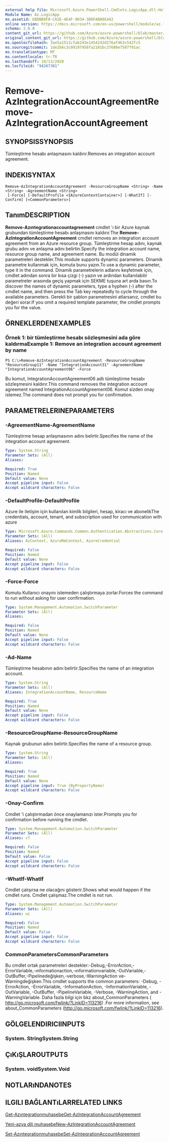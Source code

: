 ```yaml
---
external help file: Microsoft.Azure.PowerShell.Cmdlets.LogicApp.dll-Help.xml
Module Name: Az.LogicApp
ms.assetid: EBDBB9F0-CA2E-4E4F-9034-3D0FAB88E442
online version: https://docs.microsoft.com/en-us/powershell/module/az.logicapp/remove-azintegrationaccountagreement
schema: 2.0.0
content_git_url: https://github.com/Azure/azure-powershell/blob/master/src/LogicApp/LogicApp/help/Remove-AzIntegrationAccountAgreement.md
original_content_git_url: https://github.com/Azure/azure-powershell/blob/master/src/LogicApp/LogicApp/help/Remove-AzIntegrationAccountAgreement.md
ms.openlocfilehash: 3ae5a1511cfab243e1454242d276af463c542fc5
ms.sourcegitcommit: 1de2b6c3c99197958fa2101bc37680e7507f91ac
ms.translationtype: MT
ms.contentlocale: tr-TR
ms.lasthandoff: 10/13/2020
ms.locfileid: "94267301"
---
```

# <span data-ttu-id="b13b5-101">Remove-AzIntegrationAccountAgreement</span><span class="sxs-lookup"><span data-stu-id="b13b5-101">Remove-AzIntegrationAccountAgreement</span></span>

## <span data-ttu-id="b13b5-102">SYNOPSIS</span><span class="sxs-lookup"><span data-stu-id="b13b5-102">SYNOPSIS</span></span>
<span data-ttu-id="b13b5-103">Tümleştirme hesabı anlaşmasını kaldırır.</span><span class="sxs-lookup"><span data-stu-id="b13b5-103">Removes an integration account agreement.</span></span>

## <span data-ttu-id="b13b5-104">INDEKI</span><span class="sxs-lookup"><span data-stu-id="b13b5-104">SYNTAX</span></span>

```
Remove-AzIntegrationAccountAgreement -ResourceGroupName <String> -Name <String> -AgreementName <String>
 [-Force] [-DefaultProfile <IAzureContextContainer>] [-WhatIf] [-Confirm] [<CommonParameters>]
```

## <span data-ttu-id="b13b5-105">Tanım</span><span class="sxs-lookup"><span data-stu-id="b13b5-105">DESCRIPTION</span></span>
<span data-ttu-id="b13b5-106">**Remove-Azıntegrationaccountagreement** cmdlet 'ı bir Azure kaynak grubundan tümleştirme hesabı anlaşmasını kaldırır.</span><span class="sxs-lookup"><span data-stu-id="b13b5-106">The **Remove-AzIntegrationAccountAgreement** cmdlet removes an integration account agreement from an Azure resource group.</span></span>
<span data-ttu-id="b13b5-107">Tümleştirme hesap adını, kaynak grubu adını ve anlaşma adını belirtin.</span><span class="sxs-lookup"><span data-stu-id="b13b5-107">Specify the integration account name, resource group name, and agreement name.</span></span>
<span data-ttu-id="b13b5-108">Bu modül dinamik parametreleri destekler.</span><span class="sxs-lookup"><span data-stu-id="b13b5-108">This module supports dynamic parameters.</span></span>
<span data-ttu-id="b13b5-109">Dinamik parametre kullanmak için, komuta bunu yazın.</span><span class="sxs-lookup"><span data-stu-id="b13b5-109">To use a dynamic parameter, type it in the command.</span></span>
<span data-ttu-id="b13b5-110">Dinamik parametrelerin adlarını keşfetmek için, cmdlet adından sonra bir kısa çizgi (-) yazın ve ardından kullanılabilir parametreler arasında geçiş yapmak için SEKME tuşuna art arda basın.</span><span class="sxs-lookup"><span data-stu-id="b13b5-110">To discover the names of dynamic parameters, type a hyphen (-) after the cmdlet name, and then press the Tab key repeatedly to cycle through the available parameters.</span></span>
<span data-ttu-id="b13b5-111">Gerekli bir şablon parametresini atlarsanız, cmdlet bu değeri sorar.</span><span class="sxs-lookup"><span data-stu-id="b13b5-111">If you omit a required template parameter, the cmdlet prompts you for the value.</span></span>

## <span data-ttu-id="b13b5-112">ÖRNEKLERDEN</span><span class="sxs-lookup"><span data-stu-id="b13b5-112">EXAMPLES</span></span>

### <span data-ttu-id="b13b5-113">Örnek 1: bir tümleştirme hesabı sözleşmesini ada göre kaldırma</span><span class="sxs-lookup"><span data-stu-id="b13b5-113">Example 1: Remove an integration account agreement by name</span></span>
```
PS C:\>Remove-AzIntegrationAccountAgreement -ResourceGroupName "ResourceGroup11" -Name "IntegrationAccount31" -AgreementName "IntegrationAccountAgreement06" -Force
```

<span data-ttu-id="b13b5-114">Bu komut, IntegrationAccountAgreement06 adlı tümleştirme hesabı sözleşmesini kaldırır.</span><span class="sxs-lookup"><span data-stu-id="b13b5-114">This command removes the integration account agreement named IntegrationAccountAgreement06.</span></span>
<span data-ttu-id="b13b5-115">Komut sizden onay istemez.</span><span class="sxs-lookup"><span data-stu-id="b13b5-115">The command does not prompt you for confirmation.</span></span>

## <span data-ttu-id="b13b5-116">PARAMETRELERINE</span><span class="sxs-lookup"><span data-stu-id="b13b5-116">PARAMETERS</span></span>

### <span data-ttu-id="b13b5-117">-AgreementName</span><span class="sxs-lookup"><span data-stu-id="b13b5-117">-AgreementName</span></span>
<span data-ttu-id="b13b5-118">Tümleştirme hesap anlaşmasının adını belirtir.</span><span class="sxs-lookup"><span data-stu-id="b13b5-118">Specifies the name of the integration account agreement.</span></span>

```yaml
Type: System.String
Parameter Sets: (All)
Aliases:

Required: True
Position: Named
Default value: None
Accept pipeline input: False
Accept wildcard characters: False
```

### <span data-ttu-id="b13b5-119">-DefaultProfile</span><span class="sxs-lookup"><span data-stu-id="b13b5-119">-DefaultProfile</span></span>
<span data-ttu-id="b13b5-120">Azure ile iletişim için kullanılan kimlik bilgileri, hesap, kiracı ve abonelik</span><span class="sxs-lookup"><span data-stu-id="b13b5-120">The credentials, account, tenant, and subscription used for communication with azure</span></span>

```yaml
Type: Microsoft.Azure.Commands.Common.Authentication.Abstractions.Core.IAzureContextContainer
Parameter Sets: (All)
Aliases: AzContext, AzureRmContext, AzureCredential

Required: False
Position: Named
Default value: None
Accept pipeline input: False
Accept wildcard characters: False
```

### <span data-ttu-id="b13b5-121">-Force</span><span class="sxs-lookup"><span data-stu-id="b13b5-121">-Force</span></span>
<span data-ttu-id="b13b5-122">Komutu Kullanıcı onayını istemeden çalıştırmaya zorlar.</span><span class="sxs-lookup"><span data-stu-id="b13b5-122">Forces the command to run without asking for user confirmation.</span></span>

```yaml
Type: System.Management.Automation.SwitchParameter
Parameter Sets: (All)
Aliases:

Required: False
Position: Named
Default value: None
Accept pipeline input: False
Accept wildcard characters: False
```

### <span data-ttu-id="b13b5-123">-Ad</span><span class="sxs-lookup"><span data-stu-id="b13b5-123">-Name</span></span>
<span data-ttu-id="b13b5-124">Tümleştirme hesabının adını belirtir.</span><span class="sxs-lookup"><span data-stu-id="b13b5-124">Specifies the name of an integration account.</span></span>

```yaml
Type: System.String
Parameter Sets: (All)
Aliases: IntegrationAccountName, ResourceName

Required: True
Position: Named
Default value: None
Accept pipeline input: False
Accept wildcard characters: False
```

### <span data-ttu-id="b13b5-125">-ResourceGroupName</span><span class="sxs-lookup"><span data-stu-id="b13b5-125">-ResourceGroupName</span></span>
<span data-ttu-id="b13b5-126">Kaynak grubunun adını belirtir.</span><span class="sxs-lookup"><span data-stu-id="b13b5-126">Specifies the name of a resource group.</span></span>

```yaml
Type: System.String
Parameter Sets: (All)
Aliases:

Required: True
Position: Named
Default value: None
Accept pipeline input: True (ByPropertyName)
Accept wildcard characters: False
```

### <span data-ttu-id="b13b5-127">-Onay</span><span class="sxs-lookup"><span data-stu-id="b13b5-127">-Confirm</span></span>
<span data-ttu-id="b13b5-128">Cmdlet 'i çalıştırmadan önce onaylamanızı ister.</span><span class="sxs-lookup"><span data-stu-id="b13b5-128">Prompts you for confirmation before running the cmdlet.</span></span>

```yaml
Type: System.Management.Automation.SwitchParameter
Parameter Sets: (All)
Aliases: cf

Required: False
Position: Named
Default value: False
Accept pipeline input: False
Accept wildcard characters: False
```

### <span data-ttu-id="b13b5-129">-WhatIf</span><span class="sxs-lookup"><span data-stu-id="b13b5-129">-WhatIf</span></span>
<span data-ttu-id="b13b5-130">Cmdlet çalışırsa ne olacağını gösterir.</span><span class="sxs-lookup"><span data-stu-id="b13b5-130">Shows what would happen if the cmdlet runs.</span></span>
<span data-ttu-id="b13b5-131">Cmdlet çalışmaz.</span><span class="sxs-lookup"><span data-stu-id="b13b5-131">The cmdlet is not run.</span></span>

```yaml
Type: System.Management.Automation.SwitchParameter
Parameter Sets: (All)
Aliases: wi

Required: False
Position: Named
Default value: False
Accept pipeline input: False
Accept wildcard characters: False
```

### <span data-ttu-id="b13b5-132">CommonParameters</span><span class="sxs-lookup"><span data-stu-id="b13b5-132">CommonParameters</span></span>
<span data-ttu-id="b13b5-133">Bu cmdlet ortak parametreleri destekler:-Debug,-ErrorAction,-ErrorVariable,-ınformationaction,-ınformationvariable,-OutVariable,-OutBuffer,-Pipelinedeğişken,-verbose,-WarningAction ve-Warningdeğişken.</span><span class="sxs-lookup"><span data-stu-id="b13b5-133">This cmdlet supports the common parameters: -Debug, -ErrorAction, -ErrorVariable, -InformationAction, -InformationVariable, -OutVariable, -OutBuffer, -PipelineVariable, -Verbose, -WarningAction, and -WarningVariable.</span></span> <span data-ttu-id="b13b5-134">Daha fazla bilgi için bkz about_CommonParameters ( http://go.microsoft.com/fwlink/?LinkID=113216) .</span><span class="sxs-lookup"><span data-stu-id="b13b5-134">For more information, see about_CommonParameters (http://go.microsoft.com/fwlink/?LinkID=113216).</span></span>

## <span data-ttu-id="b13b5-135">GÖLGELENDIRICI</span><span class="sxs-lookup"><span data-stu-id="b13b5-135">INPUTS</span></span>

### <span data-ttu-id="b13b5-136">System. String</span><span class="sxs-lookup"><span data-stu-id="b13b5-136">System.String</span></span>

## <span data-ttu-id="b13b5-137">ÇıKıŞLAR</span><span class="sxs-lookup"><span data-stu-id="b13b5-137">OUTPUTS</span></span>

### <span data-ttu-id="b13b5-138">System. void</span><span class="sxs-lookup"><span data-stu-id="b13b5-138">System.Void</span></span>

## <span data-ttu-id="b13b5-139">NOTLARıNDA</span><span class="sxs-lookup"><span data-stu-id="b13b5-139">NOTES</span></span>

## <span data-ttu-id="b13b5-140">ILGILI BAĞLANTıLAR</span><span class="sxs-lookup"><span data-stu-id="b13b5-140">RELATED LINKS</span></span>

[<span data-ttu-id="b13b5-141">Get-Azıntegrationmuhasebe</span><span class="sxs-lookup"><span data-stu-id="b13b5-141">Get-AzIntegrationAccountAgreement</span></span>](./Get-AzIntegrationAccountAgreement.md)

[<span data-ttu-id="b13b5-142">Yeni-azya dili muhasebe</span><span class="sxs-lookup"><span data-stu-id="b13b5-142">New-AzIntegrationAccountAgreement</span></span>](./New-AzIntegrationAccountAgreement.md)

[<span data-ttu-id="b13b5-143">Set-Azıntegrationmuhasebe</span><span class="sxs-lookup"><span data-stu-id="b13b5-143">Set-AzIntegrationAccountAgreement</span></span>](./Set-AzIntegrationAccountAgreement.md)


